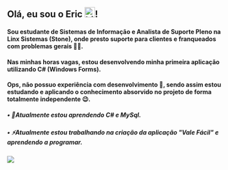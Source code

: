 ## Olá, eu sou o Eric <img src="https://user-images.githubusercontent.com/1303154/88677602-1635ba80-d120-11ea-84d8-d263ba5fc3c0.gif" width="24px" alt="hi">!

#### Sou estudante de Sistemas de Informação e Analista de Suporte Pleno na Linx Sistemas (Stone), onde presto suporte para clientes e franqueados com problemas gerais 🧑‍💼.

#### Nas minhas horas vagas, estou desenvolvendo minha primeira aplicação utilizando C# (Windows Forms).
#### Ops, não possuo experiência com desenvolvimento 🤫, sendo assim estou estudando e aplicando o conhecimento absorvido no projeto de forma totalmente independente 😉.


##### • 🌱Atualmente estou aprendendo C# e MySql.
##### • ⚡Atualmente estou trabalhando na criação da aplicação "Vale Fácil" e aprendendo a programar.

<div>
  <a href="https://www.linkedin.com/in/ericsilva-333" target="_blank"><img src="https://img.shields.io/badge/LinkedIn-0077B5?style=for-the-badge&logo=linkedin&logoColor=white" target="_blank"></a> 
</div>
